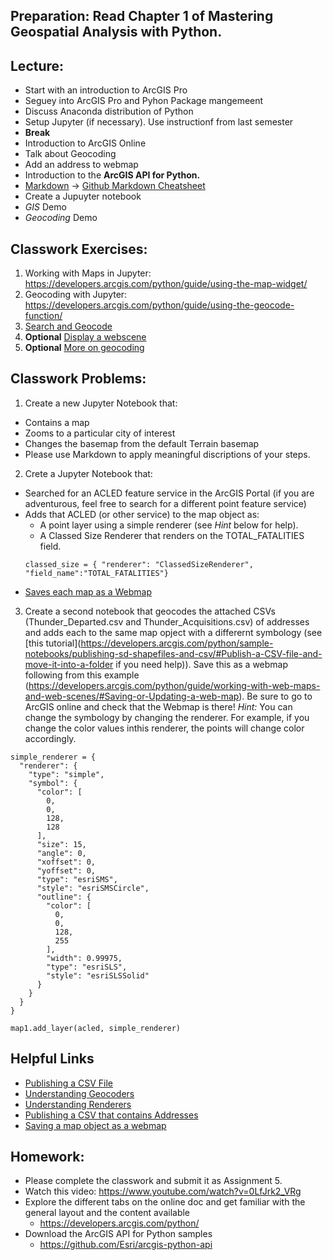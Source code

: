 ## Preparation: Read Chapter 1 of **Mastering Geospatial Analysis with Python**.

## Lecture:
- Start with an introduction to ArcGIS Pro
- Seguey into ArcGIS Pro and Pyhon Package mangemeent
- Discuss Anaconda distribution of Python
- Setup Jupyter (if necessary). Use instructionf from last semester
- **Break**
- Introduction to ArcGIS Online
- Talk about Geocoding
- Add an address to webmap
- Introduction to the **ArcGIS API for Python.**
- [Markdown](https://www.markdowntutorial.com/) -> [Github Markdown Cheatsheet](https://github.com/adam-p/markdown-here/wiki/Markdown-Cheatsheet#code)
- Create a Jupuyter notebook
- *GIS* Demo
- *Geocoding* Demo

## Classwork Exercises:
1. Working with Maps in Jupyter: https://developers.arcgis.com/python/guide/using-the-map-widget/
2. Geocoding with Jupyter: https://developers.arcgis.com/python/guide/using-the-geocode-function/
3. [Search and Geocode](https://developers.arcgis.com/labs/python/search-and-geocode/)
4. **Optional** [Display a webscene](https://developers.arcgis.com/labs/python/display-web-scene/)
4. **Optional** [More on geocoding](https://developers.arcgis.com/python/guide/understanding-geocoders/)

## Classwork Problems:
1. Create a new Jupyter Notebook that:
  - Contains a map
  - Zooms to a particular city of interest
  - Changes the basemap from the default Terrain basemap
  - Please use Markdown to apply meaningful discriptions of your steps.
2. Crete a Jupyter Notebook that:
- Searched for an ACLED feature service in the ArcGIS Portal (if you are adventurous, feel free to search for a different point feature service)
- Adds that ACLED (or other service) to the map object as:
  - A point layer using a simple renderer (see *Hint* below for help).
  - A Classed Size Renderer that renders on the TOTAL_FATALITIES field.
  ```
  classed_size = { "renderer": "ClassedSizeRenderer", "field_name":"TOTAL_FATALITIES"}
  ```
- [Saves each map as a Webmap](https://developers.arcgis.com/python/guide/working-with-web-maps-and-web-scenes/#Saving-or-Updating-a-web-map)  
3. Create a second notebook that geocodes the attached CSVs (Thunder_Departed.csv and Thunder_Acquisitions.csv) of addresses and adds each to the same map opject with a differernt symbology (see [this tutorial](https://developers.arcgis.com/python/sample-notebooks/publishing-sd-shapefiles-and-csv/#Publish-a-CSV-file-and-move-it-into-a-folder if you need help)). Save this as a webmap following from this example (https://developers.arcgis.com/python/guide/working-with-web-maps-and-web-scenes/#Saving-or-Updating-a-web-map). Be sure to go to ArcGIS online and check that the Webmap is there!
*Hint:* You can change the symbology by changing the renderer. For example, if you change the color values inthis renderer, the points will change color accordingly.
```
simple_renderer = {
  "renderer": {
    "type": "simple",
    "symbol": {
      "color": [
        0,
        0,
        128,
        128
      ],
      "size": 15,
      "angle": 0,
      "xoffset": 0,
      "yoffset": 0,
      "type": "esriSMS",
      "style": "esriSMSCircle",
      "outline": {
        "color": [
          0,
          0,
          128,
          255
        ],
        "width": 0.99975,
        "type": "esriSLS",
        "style": "esriSLSSolid"
      }
    }
  }
}

map1.add_layer(acled, simple_renderer)
```

## Helpful Links
- [Publishing a CSV File](https://developers.arcgis.com/python/sample-notebooks/publishing-sd-shapefiles-and-csv/)
- [Understanding Geocoders](https://developers.arcgis.com/python/guide/understanding-geocoders/)
- [Understanding Renderers](https://developers.arcgis.com/web-map-specification/objects/renderer/)
- [Publishing a CSV that contains Addresses](https://developers.arcgis.com/python/sample-notebooks/publishing-sd-shapefiles-and-csv/#Publish-a-CSV-file-and-move-it-into-a-folder)
- [Saving a map object as a webmap](https://developers.arcgis.com/python/guide/working-with-web-maps-and-web-scenes/#Saving-or-Updating-a-web-map)

## Homework:
- Please complete the classwork and submit it as Assignment 5.
- Watch this video: https://www.youtube.com/watch?v=0LfJrk2_VRg
- Explore the different tabs on the online doc and get familiar with the general layout and the content available
  - https://developers.arcgis.com/python/ 
- Download the ArcGIS API for Python samples 
  - https://github.com/Esri/arcgis-python-api
